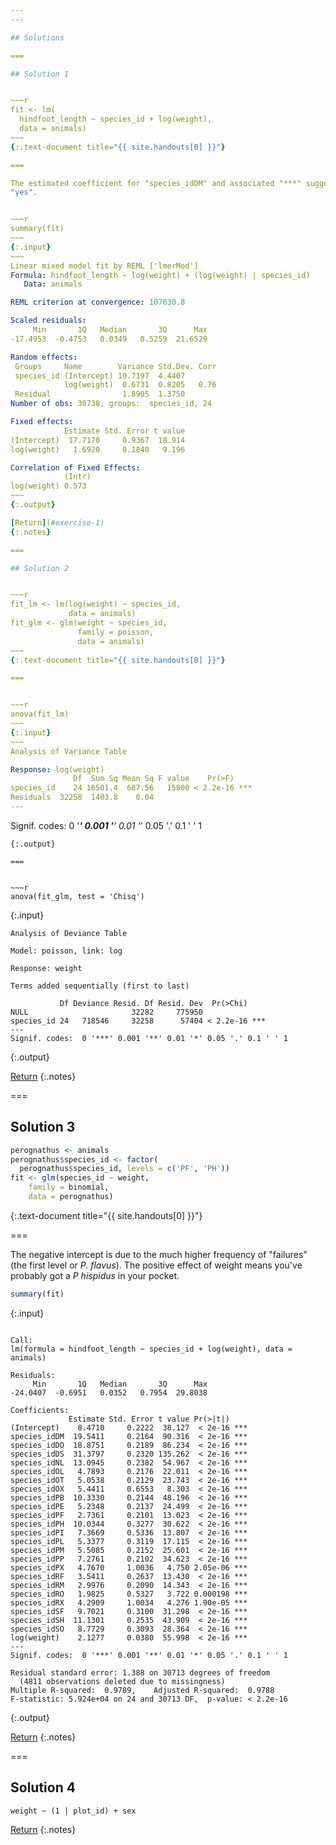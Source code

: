 ```yaml
---
---

## Solutions

===

## Solution 1


~~~r
fit <- lm(
  hindfoot_length ~ species_id + log(weight),
  data = animals)
~~~
{:.text-document title="{{ site.handouts[0] }}"}

===

The estimated coefficient for "species_idDM" and associated "***" suggest
"yes".


~~~r
summary(fit)
~~~
{:.input}
~~~
Linear mixed model fit by REML ['lmerMod']
Formula: hindfoot_length ~ log(weight) + (log(weight) | species_id)
   Data: animals

REML criterion at convergence: 107030.8

Scaled residuals: 
     Min       1Q   Median       3Q      Max 
-17.4953  -0.4753   0.0349   0.5259  21.6529 

Random effects:
 Groups     Name        Variance Std.Dev. Corr
 species_id (Intercept) 19.7197  4.4407       
            log(weight)  0.6731  0.8205   0.76
 Residual                1.8905  1.3750       
Number of obs: 30738, groups:  species_id, 24

Fixed effects:
            Estimate Std. Error t value
(Intercept)  17.7170     0.9367  18.914
log(weight)   1.6920     0.1840   9.196

Correlation of Fixed Effects:
            (Intr)
log(weight) 0.573 
~~~
{:.output}

[Return](#exercise-1)
{:.notes}

===

## Solution 2


~~~r
fit_lm <- lm(log(weight) ~ species_id,
             data = animals)
fit_glm <- glm(weight ~ species_id,
               family = poisson,
               data = animals)
~~~
{:.text-document title="{{ site.handouts[0] }}"}

===


~~~r
anova(fit_lm)
~~~
{:.input}
~~~
Analysis of Variance Table

Response: log(weight)
              Df  Sum Sq Mean Sq F value    Pr(>F)    
species_id    24 16501.4  687.56   15800 < 2.2e-16 ***
Residuals  32258  1403.8    0.04                      
---
```

Signif. codes:  0 '***' 0.001 '**' 0.01 '*' 0.05 '.' 0.1 ' ' 1
~~~
{:.output}

===


~~~r
anova(fit_glm, test = 'Chisq')
~~~
{:.input}
~~~
Analysis of Deviance Table

Model: poisson, link: log

Response: weight

Terms added sequentially (first to last)

           Df Deviance Resid. Df Resid. Dev  Pr(>Chi)    
NULL                       32282     775950              
species_id 24   718546     32258      57404 < 2.2e-16 ***
---
Signif. codes:  0 '***' 0.001 '**' 0.01 '*' 0.05 '.' 0.1 ' ' 1
~~~
{:.output}

[Return](#exercise-2)
{:.notes}

===

## Solution 3


~~~r
perognathus <- animals
perognathus$species_id <- factor(
  perognathus$species_id, levels = c('PF', 'PH'))
fit <- glm(species_id ~ weight,
    family = binomial,
    data = perognathus)
~~~
{:.text-document title="{{ site.handouts[0] }}"}

===

The negative intercept is due to the much higher frequency of "failures" (the first level or *P. flavus*). The positive effect of weight means you've probably got a *P hispidus* in your pocket.


~~~r
summary(fit)
~~~
{:.input}
~~~

Call:
lm(formula = hindfoot_length ~ species_id + log(weight), data = animals)

Residuals:
     Min       1Q   Median       3Q      Max 
-24.0407  -0.6951   0.0352   0.7954  29.8038 

Coefficients:
             Estimate Std. Error t value Pr(>|t|)    
(Intercept)    8.4710     0.2222  38.127  < 2e-16 ***
species_idDM  19.5411     0.2164  90.316  < 2e-16 ***
species_idDO  18.8751     0.2189  86.234  < 2e-16 ***
species_idDS  31.3797     0.2320 135.262  < 2e-16 ***
species_idNL  13.0945     0.2382  54.967  < 2e-16 ***
species_idOL   4.7893     0.2176  22.011  < 2e-16 ***
species_idOT   5.0538     0.2129  23.743  < 2e-16 ***
species_idOX   5.4411     0.6553   8.303  < 2e-16 ***
species_idPB  10.3330     0.2144  48.196  < 2e-16 ***
species_idPE   5.2348     0.2137  24.499  < 2e-16 ***
species_idPF   2.7361     0.2101  13.023  < 2e-16 ***
species_idPH  10.0344     0.3277  30.622  < 2e-16 ***
species_idPI   7.3669     0.5336  13.807  < 2e-16 ***
species_idPL   5.3377     0.3119  17.115  < 2e-16 ***
species_idPM   5.5085     0.2152  25.601  < 2e-16 ***
species_idPP   7.2761     0.2102  34.623  < 2e-16 ***
species_idPX   4.7670     1.0036   4.750 2.05e-06 ***
species_idRF   3.5411     0.2637  13.430  < 2e-16 ***
species_idRM   2.9976     0.2090  14.343  < 2e-16 ***
species_idRO   1.9825     0.5327   3.722 0.000198 ***
species_idRX   4.2909     1.0034   4.276 1.90e-05 ***
species_idSF   9.7021     0.3100  31.298  < 2e-16 ***
species_idSH  11.1301     0.2535  43.909  < 2e-16 ***
species_idSO   8.7729     0.3093  28.364  < 2e-16 ***
log(weight)    2.1277     0.0380  55.998  < 2e-16 ***
---
Signif. codes:  0 '***' 0.001 '**' 0.01 '*' 0.05 '.' 0.1 ' ' 1

Residual standard error: 1.388 on 30713 degrees of freedom
  (4811 observations deleted due to missingness)
Multiple R-squared:  0.9789,	Adjusted R-squared:  0.9788 
F-statistic: 5.924e+04 on 24 and 30713 DF,  p-value: < 2.2e-16
~~~
{:.output}

[Return](#exercise-3)
{:.notes}

===

## Solution 4

`weight ~ (1 | plot_id) + sex`

[Return](#exercise-4)
{:.notes}
